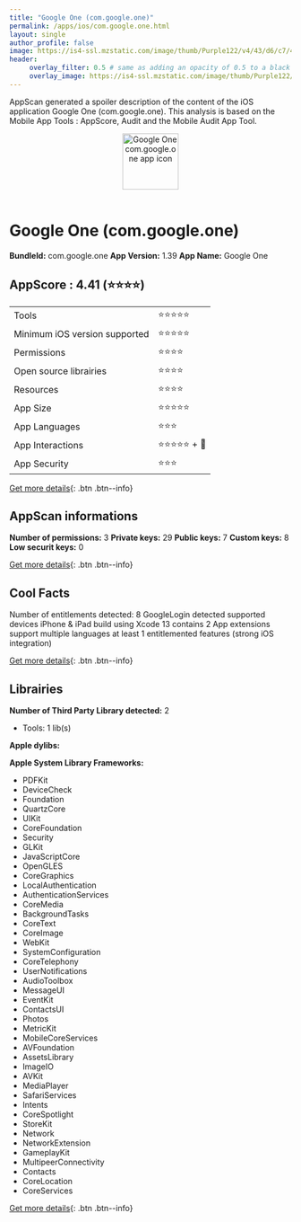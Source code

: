 ```yaml
---
title: "Google One (com.google.one)"
permalink: /apps/ios/com.google.one.html
layout: single
author_profile: false
image: https://is4-ssl.mzstatic.com/image/thumb/Purple122/v4/43/d6/c7/43d6c735-d8d7-41dc-4838-1cd23c5aaeb2/logo_one_color-0-1x_U007emarketing-0-0-0-6-0-0-0-85-220.png/512x512bb.jpg
header: 
     overlay_filter: 0.5 # same as adding an opacity of 0.5 to a black background
     overlay_image: https://is4-ssl.mzstatic.com/image/thumb/Purple122/v4/43/d6/c7/43d6c735-d8d7-41dc-4838-1cd23c5aaeb2/logo_one_color-0-1x_U007emarketing-0-0-0-6-0-0-0-85-220.png/512x512bb.jpg
---
```

AppScan generated a spoiler description of the content of the iOS application Google One (com.google.one). This analysis is based on the Mobile App Tools : AppScore, Audit and the Mobile Audit App Tool.

  
  
<div style="text-align: center;"><img src="https://is4-ssl.mzstatic.com/image/thumb/Purple122/v4/43/d6/c7/43d6c735-d8d7-41dc-4838-1cd23c5aaeb2/logo_one_color-0-1x_U007emarketing-0-0-0-6-0-0-0-85-220.png/512x512bb.jpg" width="100" height="100" alt="Google One com.google.one app icon"></div></br>
  
# Google One (com.google.one)

**BundleId:** com.google.one
**App Version:** 1.39
**App Name:** Google One


## AppScore : 4.41 (⭐️⭐️⭐️⭐️) 

<table>
<tr><td> Tools </td><td> ⭐️⭐️⭐️⭐️⭐️ </td></tr>
<tr><td> Minimum iOS version supported </td><td> ⭐️⭐️⭐️⭐️⭐️ </td></tr>
<tr><td> Permissions </td><td> ⭐️⭐️⭐️⭐️ </td></tr>
<tr><td> Open source librairies </td><td> ⭐️⭐️⭐️⭐️ </td></tr>
<tr><td> Resources </td><td> ⭐️⭐️⭐️⭐️ </td></tr>
<tr><td> App Size </td><td> ⭐️⭐️⭐️⭐️⭐️ </td></tr>
<tr><td> App Languages </td><td> ⭐️⭐️⭐️ </td></tr>
<tr><td> App Interactions </td><td> ⭐️⭐️⭐️⭐️⭐️ + 🌟 </td></tr>
<tr><td> App Security </td><td> ⭐️⭐️⭐️ </td></tr>
</table>

[Get more details](/pricing.html){: .btn .btn--info}  
  
## AppScan informations 

**Number of permissions:** 3
**Private keys:** 29
**Public keys:** 7
**Custom keys:** 8
**Low securit keys:** 0
  
[Get more details](/pricing.html){: .btn .btn--info}

## Cool Facts

Number of entitlements detected: 8
GoogleLogin detected
supported devices iPhone & iPad
build using Xcode 13
contains 2 App extensions
support multiple languages
at least 1 entitlemented features (strong iOS integration)
  
[Get more details](/pricing.html){: .btn .btn--info}

## Librairies 
**Number of Third Party Library detected:** 2
- Tools: 1 lib(s)

**Apple dylibs:**


**Apple System Library Frameworks:**
- PDFKit
- DeviceCheck
- Foundation
- QuartzCore
- UIKit
- CoreFoundation
- Security
- GLKit
- JavaScriptCore
- OpenGLES
- CoreGraphics
- LocalAuthentication
- AuthenticationServices
- CoreMedia
- BackgroundTasks
- CoreText
- CoreImage
- WebKit
- SystemConfiguration
- CoreTelephony
- UserNotifications
- AudioToolbox
- MessageUI
- EventKit
- ContactsUI
- Photos
- MetricKit
- MobileCoreServices
- AVFoundation
- AssetsLibrary
- ImageIO
- AVKit
- MediaPlayer
- SafariServices
- Intents
- CoreSpotlight
- StoreKit
- Network
- NetworkExtension
- GameplayKit
- MultipeerConnectivity
- Contacts
- CoreLocation
- CoreServices


  
[Get more details](/pricing.html){: .btn .btn--info}

